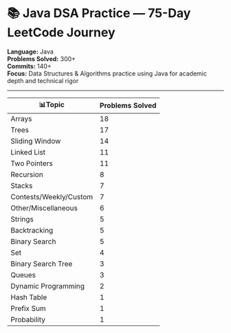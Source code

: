 # 📚 Java DSA Practice — 75-Day LeetCode Journey

**Language:** Java  
**Problems Solved:** 300+  
**Commits:** 140+  
**Focus:** Data Structures & Algorithms practice using Java for academic depth and technical rigor

---



<!-- LEETCODE-AGENT:START -->
| 📊Topic | Problems Solved |
|-------|----------------|
| Arrays | 18 |
| Trees | 17 |
| Sliding Window | 14 |
| Linked List | 11 |
| Two Pointers | 11 |
| Recursion | 8 |
| Stacks | 7 |
| Contests/Weekly/Custom | 7 |
| Other/Miscellaneous | 6 |
| Strings | 5 |
| Backtracking | 5 |
| Binary Search | 5 |
| Set | 4 |
| Binary Search Tree | 3 |
| Queues | 3 |
| Dynamic Programming | 2 |
| Hash Table | 1 |
| Prefix Sum | 1 |
| Probability | 1 |

<!-- LEETCODE-AGENT:END -->
